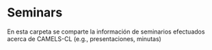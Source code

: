 # Seminars  
En esta carpeta se comparte la información de seminarios efectuados acerca de CAMELS-CL (e.g., presentaciones, minutas)
